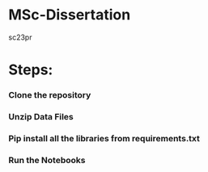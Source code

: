 # MSc-Dissertation
sc23pr

# Steps:
### Clone the repository
### Unzip Data Files 
### Pip install all the libraries from requirements.txt
### Run the Notebooks
